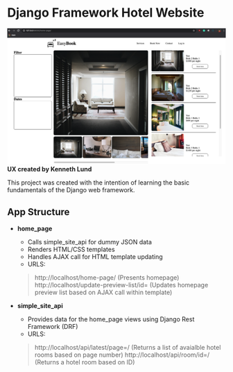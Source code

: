 # Django Framework Hotel Website

![alt text](https://github.com/Kenneth-Lund/Django-Hotel-Website/blob/master/readme_image.png)
**UX created by Kenneth Lund**

This project was created with the intention of learning the basic fundamentals of the Django web framework.

## App Structure

* **home_page**
  * Calls simple_site_api for dummy JSON data
  * Renders HTML/CSS templates
  * Handles AJAX call for HTML template updating
  * URLS:
   > http://localhost/home-page/               (Presents homepage)
   >  http://localhost/update-preview-list/id=  (Updates homepage preview list based on AJAX call within template)

* **simple_site_api**
  * Provides data for the home_page views using Django Rest Framework (DRF)
  *  URLS:
   > http://localhost/api/latest/page=/ (Returns a list of avaialble hotel rooms based on page number)
   > http://localhost/api/room/id=/     (Returns a hotel room based on ID)
      

